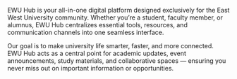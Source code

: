 EWU Hub is your all-in-one digital platform designed exclusively for the East West University community. Whether you’re a student, faculty member, or alumnus, EWU Hub centralizes essential tools, resources, and communication channels into one seamless interface.

Our goal is to make university life smarter, faster, and more connected. EWU Hub acts as a central point for academic updates, event announcements, study materials, and collaborative spaces — ensuring you never miss out on important information or opportunities.
